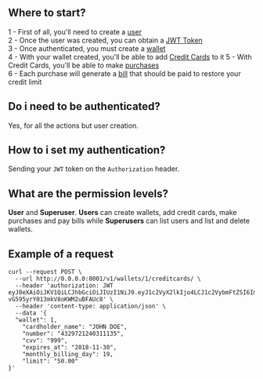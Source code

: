 ## Where to start?
 1 - First of all, you'll need to create a [user](users.md)  
 2 - Once the user was created, you can obtain a [JWT Token](auth.md)  
 3 - Once authenticated, you must create a [wallet](wallets.md)  
 4 - With your wallet created, you'll be able to add [Credit Cards](creditcards.md) to it
 5 - With Credit Cards, you'll be able to make [purchases](purchases.md)  
 6 - Each purchase will generate a [bill](billings.md) that should be paid to restore your credit limit  

## Do i need to be authenticated?
Yes, for all the actions but user creation.

## How to i set my authentication?
Sending your `JWT` token on the `Authorization` header.

## What are the permission levels?

 **User** and **Superuser**. **Users** can create wallets, add credit cards, make purchases and pay bills while **Superusers** can list users and list and delete wallets.

## Example of a request

```
curl --request POST \
  --url http://0.0.0.0:8001/v1/wallets/1/creditcards/ \
  --header 'authorization: JWT eyJ0eXAiOiJKV1QiLCJhbGciOiJIUzI1NiJ9.eyJ1c2VyX2lkIjo4LCJ1c2VybmFtZSI6ImpvZGhhcW5hQGVtYWlsLmNvbSIsImV4cCI6MTU0MDUxNzQ2MSwiZW1haWwiOiJqb2RoYXFuYUBlbWFpbC5jb20iLCJvcmlnX2lhdCI6MTU0MDUxMzg2MX0.AucdOFhgPTybPe0-vG595yrY013mkV8oKWM2uBFAUc8' \
  --header 'content-type: application/json' \
  --data '{
  "wallet": 1,
	"cardholder_name": "JOHN DOE",
	"number": "4329721240311135",
	"cvv": "999",
	"expires_at": "2018-11-30",
	"monthly_billing_day": 19,
	"limit": "50.00"
}'
```
